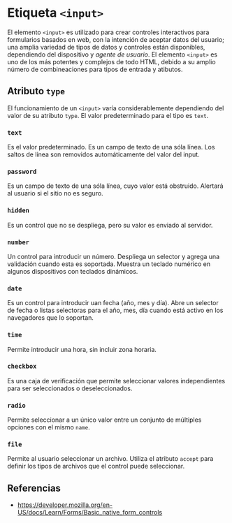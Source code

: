 Etiqueta `<input>`
=======================================

El elemento `<input>` es utilizado para crear controles interactivos para
formularios basados en web, con la intención de aceptar datos del usuario; una
amplia variedad de tipos de datos y controles están disponibles, dependiendo del
dispositivo y *agente de usuario*. El elemento `<input>` es uno de los más
potentes y complejos de todo HTML, debido a su amplio número de combineaciones
para tipos de entrada y atibutos.

Atributo `type`
---------------------------------------

El funcionamiento de un `<input>` varía considerablemente dependiendo del valor
de su atributo `type`. El valor predeterminado para el tipo es `text`.

<a name="type-text"></a>
### `text`

Es el valor predeterminado. Es un campo de texto de una sóla línea. Los saltos
de línea son removidos automáticamente del valor del input.

<a name="type-password"></a>
### `password`

Es un campo de texto de una sóla línea, cuyo valor está obstruido. Alertará al
usuario si el sitio no es seguro.

<a name="type-hidden"></a>
### `hidden`

Es un control que no se despliega, pero su valor es enviado al servidor.

<a name="type-number"></a>
### `number`

Un control para introducir un número. Despliega un selector y agrega una
validación cuando esta es soportada. Muestra un teclado numérico en algunos
dispositivos con teclados dinámicos.

<a name="type-date"></a>
### `date`

Es un control para introducir uan fecha (año, mes y día).
Abre un selector de fecha o listas selectoras para el año, mes, día cuando está
activo en los navegadores que lo soportan.

<a name="type-time"></a>
### `time`

Permite introducir una hora, sin incluir zona horaria.

<a name="type-checkbox"></a>
### `checkbox`

Es una caja de verificación que permite seleccionar valores independientes para
ser seleccionados o deseleccionados.

<a name="type-radio"></a>
### `radio`

Permite seleccionar a un único valor entre un conjunto de múltiples opciones con
el mismo `name`.

<a name="type-file"></a>
### `file`

Permite al usuario seleccionar un archivo. Utiliza el atributo `accept` para
definir los tipos de archivos que el control puede seleccionar.

Referencias
---------------------------------------
* https://developer.mozilla.org/en-US/docs/Learn/Forms/Basic_native_form_controls